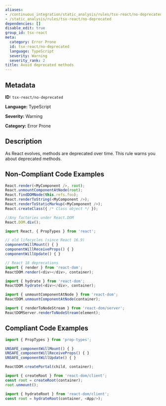 ```yaml
---
aliases:
- /continuous_integration/static_analysis/rules/tsx-react/no-deprecated
- /static_analysis/rules/tsx-react/no-deprecated
dependencies: []
disable_edit: true
group_id: tsx-react
meta:
  category: Error Prone
  id: tsx-react/no-deprecated
  language: TypeScript
  severity: Warning
  severity_rank: 2
title: Avoid deprecated methods
---
```

<!--  SOURCED FROM https://github.com/DataDog/datadog-static-analyzer-rule-docs -->


## Metadata
**ID:** `tsx-react/no-deprecated`

**Language:** TypeScript

**Severity:** Warning

**Category:** Error Prone

## Description
As React evolves, methods are deprecated over time. This rule warns you about deprecated methods.

## Non-Compliant Code Examples
```typescript
React.render(<MyComponent />, root);
React.unmountComponentAtNode(root);
React.findDOMNode(this.refs.foo);
React.renderToString(<MyComponent />);
React.renderToStaticMarkup(<MyComponent />);
React.createClass({ /* Class object */ });

//Any factories under React.DOM
React.DOM.div();

import React, { PropTypes } from 'react';

// old lifecycles (since React 16.9)
componentWillMount() { }
componentWillReceiveProps() { }
componentWillUpdate() { }

// React 18 deprecations
import { render } from 'react-dom';
ReactDOM.render(<div></div>, container);

import { hydrate } from 'react-dom';
ReactDOM.hydrate(<div></div>, container);

import { unmountComponentAtNode } from 'react-dom';
ReactDOM.unmountComponentAtNode(container);

import { renderToNodeStream } from 'react-dom/server';
ReactDOMServer.renderToNodeStream(element);
```

## Compliant Code Examples
```typescript
import { PropTypes } from 'prop-types';

UNSAFE_componentWillMount() { }
UNSAFE_componentWillReceiveProps() { }
UNSAFE_componentWillUpdate() { }

ReactDOM.createPortal(child, container);

import { createRoot } from 'react-dom/client';
const root = createRoot(container);
root.unmount();

import { hydrateRoot } from 'react-dom/client';
const root = hydrateRoot(container, <App/>);
```

